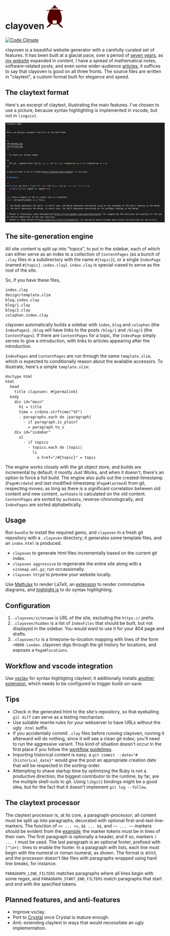 # clayoven ![logo](assets/clayoven.png)

[![Code Climate](https://codeclimate.com/github/artagnon/clayoven.png)](https://codeclimate.com/github/artagnon/clayoven)

clayoven is a beautiful website generator with a carefully curated set of features. It has been built at a glacial pace, over a period of [seven years](https://github.com/artagnon/clayoven/commit/d4d40161e9f76dbe74078c669de9af698cf621d6), as [my website](https://artagnon.com) expanded in content. I have a spread of mathematical notes, software-related posts, and even some wider-audience [articles](https://artagnon.com/articles); it suffices to say that clayoven is good on all three fronts. The source files are written in "claytext", a custom format built for elegance and speed.

## The claytext format

Here's an excerpt of claytext, illustrating the main features. I've chosen to use a picture, because syntax highlighting is implemented in vscode, but not in `linguist`.

![vsclay demo](assets/vsclay-demo.png)

## The site-generation engine

All site content is split up into "topics", to put in the sidebar, each of which can either serve as an index to a collection of `ContentPages` (as a bunch of `.clay` files in a subdirectory with the name `#{topic}`), or a single `IndexPage` (named `#{topic}.index.clay`). `index.clay` is special-cased to serve as the root of the site.

So, if you have these files,

    index.clay
    design/template.slim
    blog.index.clay
    blog/1.clay
    blog/2.clay
    colophon.index.clay

clayoven automatically builds a sidebar with `index`, `blog` and `colophon` (the `IndexPages`). `/blog` will have links to the posts `/blog/1` and `/blog/2` (the `ContentPages`). If there are `ContentPages` for a topic, the `IndexPage` simply serves to give a introduction, with links to articles appearing after the introduction.

`IndexPages` and `ContentPages` are run through the same `template.slim`, which is expected to conditionally reason about the available accessors. To illustrate, here's a simple `template.slim`:

```slim
doctype html
html
  head
    title clayoven: #{permalink}
  body
    div id="main"
      h1 = title
      time = crdate.strftime("%F")
      - paragraphs.each do |paragraph|
        - if paragraph.is_plain?
          = paragraph.to_s
    div id="sidebar"
      ul
        - if topics
          - topics.each do |topic|
            li
              a href="/#{topic}" = topic
```

The engine works closely with the git object store, and builds are incremental by default; it mostly Just Works, and when it doesn't, there's an option to force a full build. The engine also pulls out the created-timestamp (`Page#crdate`) and last-modified-timestamp (`Page#lastmod`) from git, respecting moves; as long as there is a significant correlation between old content and new content, `authdate` is calculated on the old content. `ContentPages` are sorted by `authdate`, reverse-chronologically, and `IndexPages` are sorted alphabetically.

## Usage

Run `bundle` to install the required gems, and `clayoven` in a fresh git repository with a `.clayoven` directory; it generates some template files, and an `index.html` is produced.

- `clayoven` to generate html files incrementally based on the current git index.
- `clayoven aggressive` to regenerate the entire site along with a `sitemap.xml.gz`; run occassionally.
- `clayoven httpd` to preview your website locally.

Use [MathJax](https://www.mathjax.org) to render LaTeX, an [extension](https://github.com/sonoisa/XyJax) to render commutative diagrams, and [highlight.js](https://highlightjs.org) to do syntax highlighting.

## Configuration

1. `.clayoven/sitename` is URL of the site, excluding the `https://` prefix.
2. `.clayoven/hidden` is a list of `IndexFiles` that should be built, but not displayed in the sidebar. You would want to use it for your 404 page and drafts.
3. `.clayoven/tz` is a timezone-to-location mapping with lines of the form `+0000 London`. clayoven digs through the git history for locations, and exposes a `Page#locations`.

## Workflow and vscode integration

Use [vsclay](https://github.com/artagnon/vsclay) for syntax highligting claytext; it additionally installs [another extension](https://marketplace.visualstudio.com/items?itemName=Gruntfuggly.triggertaskonsave), which needs to be configured to trigger build-on-save.

## Tips

- Check in the generated html to the site's repository, so that eyeballing `git diff` can serve as a testing mechanism.
- Use suitable rewrite rules for your webserver to have URLs without the ugly `.html` suffix.
- If you accidentally commit `.clay` files before running clayoven, running it afterward will do nothing, since it will see a clean git index; you'll need to run the aggressive variant. This kind of situation doesn't occur in the first place if you follow the [workflow guidelines](/README.md#workflow-and-vscode-integration).
- Importing historical content is easy; a `git commit --date="#{historical_date}"` would give the post an appropriate creation date that will be respected in the sorting-order.
- Attempting to shave startup time by optimizing the Ruby is not a productive direction; the biggest contributor to the runtime, by far, are the multiple shell-outs to git. Using `libgit2` bindings might be a good idea, but for the fact that it doesn't implement `git log --follow`.

## The claytext processor

The claytext processor is, at its core, a paragraph-processor; all content must be split up into paragraphs, decorated with optional first-and-last-line-markers. The function of `<< ... >>`, `$$ ... $$`, and `~~ ... ~~` markers should be evident from the [example](/README.md#the-claytext-format); the marker tokens must be in lines of their own. The first paragraph is optionally a header, and if so, markers `( ... )` must be used. The last paragraph is an optional footer, prefixed with `[^\d+]:` lines to enable the footer. In a paragraph with lists, each line must begin with the numeral or roman numeral, as shown. The format is strict, and the processor doesn't like files with paragraphs wrapped using hard line breaks, for instance.

`PARAGRAPH_LINE_FILTERS` matches paragraphs where all lines begin with some regex, and `PARAGRAPH_START_END_FILTERS` match paragraphs that start and end with the specified tokens.

## Planned features, and anti-features

- Improve vsclay.
- Port to [Crystal](https://crystal-lang.org/) once Crystal is mature enough.
- Anti: extending claytext in ways that would necessitate an ugly implementation.
